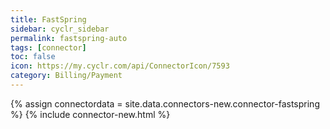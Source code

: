 ```yaml
---
title: FastSpring
sidebar: cyclr_sidebar
permalink: fastspring-auto
tags: [connector]
toc: false
icon: https://my.cyclr.com/api/ConnectorIcon/7593
category: Billing/Payment
---
```

{% assign connectordata = site.data.connectors-new.connector-fastspring %}
{% include connector-new.html %}	